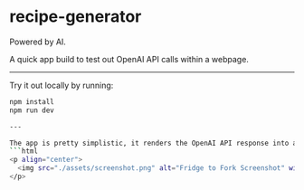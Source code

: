 # recipe-generator
Powered by AI.

A quick app build to test out OpenAI API calls within a webpage.

---

Try it out locally by running:

```bash
npm install
npm run dev

---

The app is pretty simplistic, it renders the OpenAI API response into a recipe format.
```html
<p align="center">
  <img src="./assets/screenshot.png" alt="Fridge to Fork Screenshot" width="600" />
</p>